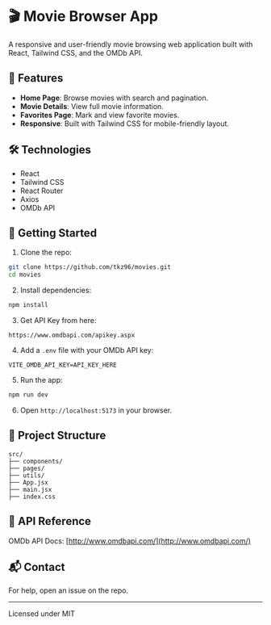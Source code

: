 # 🎬 Movie Browser App

A responsive and user-friendly movie browsing web application built with React, Tailwind CSS, and the OMDb API.

## 🚀 Features

- **Home Page**: Browse movies with search and pagination.
- **Movie Details**: View full movie information.
- **Favorites Page**: Mark and view favorite movies.
- **Responsive**: Built with Tailwind CSS for mobile-friendly layout.

## 🛠️ Technologies

- React
- Tailwind CSS
- React Router
- Axios
- OMDb API

## 🧪 Getting Started

1. Clone the repo:

```bash
git clone https://github.com/tkz96/movies.git
cd movies
```

2. Install dependencies:

```bash
npm install
```

3. Get API Key from here:

```
https://www.omdbapi.com/apikey.aspx
```

4. Add a `.env` file with your OMDb API key:

```env
VITE_OMDB_API_KEY=API_KEY_HERE
```

5. Run the app:

```bash
npm run dev
```

6. Open `http://localhost:5173` in your browser.

## 📁 Project Structure

```
src/
├── components/
├── pages/
├── utils/
├── App.jsx
├── main.jsx
├── index.css
```

## 🔑 API Reference

OMDb API Docs: [http://www.omdbapi.com/](http://www.omdbapi.com/)

## 📬 Contact

For help, open an issue on the repo.

---

Licensed under MIT
